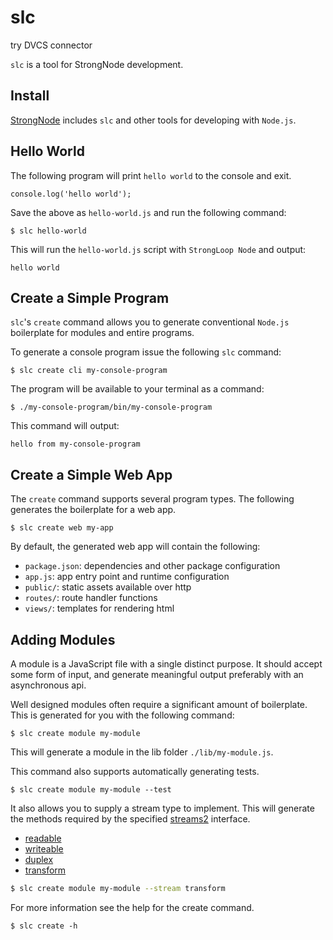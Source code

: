 # slc

try DVCS connector

`slc` is a tool for StrongNode development.

## Install

[StrongNode](http://strongloop.com/products#downloads) includes `slc` and other
tools for developing with `Node.js`.

## Hello World

The following program will print `hello world` to the console and exit.

    console.log('hello world');
    
Save the above as `hello-world.js` and run the following command:

    $ slc hello-world
    
This will run the `hello-world.js` script with `StrongLoop Node` and output:

    hello world
    
## Create a Simple Program

`slc`'s `create` command allows you to generate conventional `Node.js`
boilerplate for modules and entire programs.

To generate a console program issue the following `slc` command:

    $ slc create cli my-console-program

The program will be available to your terminal as a command:

    $ ./my-console-program/bin/my-console-program

This command will output:

    hello from my-console-program

## Create a Simple Web App

The `create` command supports several program types. The following generates the boilerplate for a web app.

    $ slc create web my-app
    
By default, the generated web app will contain the following:

- `package.json`: dependencies and other package configuration
- `app.js`: app entry point and runtime configuration
- `public/`: static assets available over http
- `routes/`: route handler functions
- `views/`: templates for rendering html
 
## Adding Modules

A module is a JavaScript file with a single distinct purpose. It should
accept some form of input, and generate meaningful output preferably with an
asynchronous api.

Well designed modules often require a significant amount of boilerplate. This is
generated for you with the following command:
    
    $ slc create module my-module
    
This will generate a module in the lib folder `./lib/my-module.js`.

This command also supports automatically generating tests.

    $ slc create module my-module --test

It also allows you to supply a stream type to implement. This will generate the
methods required by the specified [streams2](http://nodejs.org/api/stream.html) interface.

 - [readable](http://nodejs.org/api/stream.html#stream_class_stream_readable)
 - [writeable](http://nodejs.org/api/stream.html#stream_class_stream_writable)
 - [duplex](http://nodejs.org/api/stream.html#stream_class_stream_duplex)
 - [transform](http://nodejs.org/api/stream.html#stream_class_stream_transform)

```sh
$ slc create module my-module --stream transform
```

For more information see the help for the create command.

    $ slc create -h

